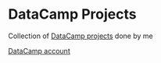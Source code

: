 # DataCamp Projects

Collection of [DataCamp projects](https://www.datacamp.com/projects) done by me

[DataCamp account](https://www.datacamp.com/profile/vfvic1)
